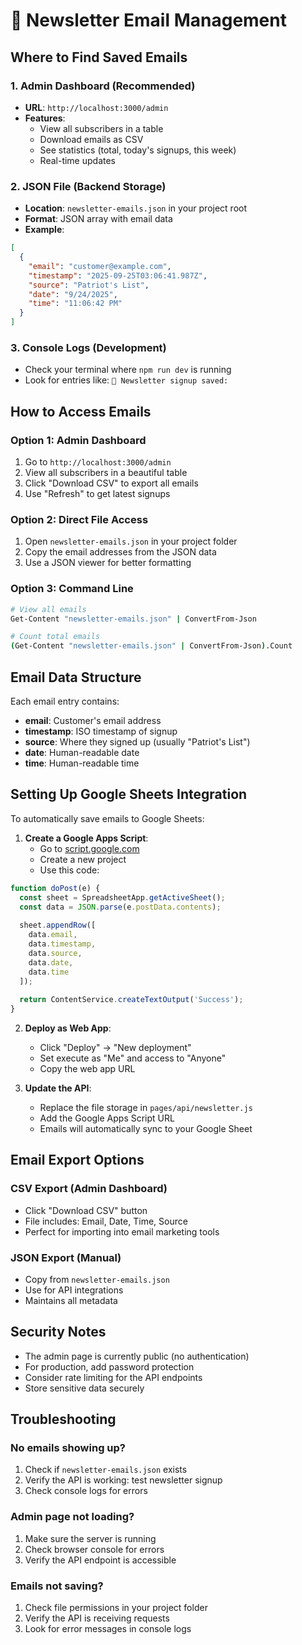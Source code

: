 # 📧 Newsletter Email Management

## Where to Find Saved Emails

### 1. **Admin Dashboard** (Recommended)
- **URL**: `http://localhost:3000/admin`
- **Features**:
  - View all subscribers in a table
  - Download emails as CSV
  - See statistics (total, today's signups, this week)
  - Real-time updates

### 2. **JSON File** (Backend Storage)
- **Location**: `newsletter-emails.json` in your project root
- **Format**: JSON array with email data
- **Example**:
```json
[
  {
    "email": "customer@example.com",
    "timestamp": "2025-09-25T03:06:41.987Z",
    "source": "Patriot's List",
    "date": "9/24/2025",
    "time": "11:06:42 PM"
  }
]
```

### 3. **Console Logs** (Development)
- Check your terminal where `npm run dev` is running
- Look for entries like: `📧 Newsletter signup saved:`

## How to Access Emails

### Option 1: Admin Dashboard
1. Go to `http://localhost:3000/admin`
2. View all subscribers in a beautiful table
3. Click "Download CSV" to export all emails
4. Use "Refresh" to get latest signups

### Option 2: Direct File Access
1. Open `newsletter-emails.json` in your project folder
2. Copy the email addresses from the JSON data
3. Use a JSON viewer for better formatting

### Option 3: Command Line
```bash
# View all emails
Get-Content "newsletter-emails.json" | ConvertFrom-Json

# Count total emails
(Get-Content "newsletter-emails.json" | ConvertFrom-Json).Count
```

## Email Data Structure

Each email entry contains:
- **email**: Customer's email address
- **timestamp**: ISO timestamp of signup
- **source**: Where they signed up (usually "Patriot's List")
- **date**: Human-readable date
- **time**: Human-readable time

## Setting Up Google Sheets Integration

To automatically save emails to Google Sheets:

1. **Create a Google Apps Script**:
   - Go to [script.google.com](https://script.google.com)
   - Create a new project
   - Use this code:

```javascript
function doPost(e) {
  const sheet = SpreadsheetApp.getActiveSheet();
  const data = JSON.parse(e.postData.contents);
  
  sheet.appendRow([
    data.email,
    data.timestamp,
    data.source,
    data.date,
    data.time
  ]);
  
  return ContentService.createTextOutput('Success');
}
```

2. **Deploy as Web App**:
   - Click "Deploy" → "New deployment"
   - Set execute as "Me" and access to "Anyone"
   - Copy the web app URL

3. **Update the API**:
   - Replace the file storage in `pages/api/newsletter.js`
   - Add the Google Apps Script URL
   - Emails will automatically sync to your Google Sheet

## Email Export Options

### CSV Export (Admin Dashboard)
- Click "Download CSV" button
- File includes: Email, Date, Time, Source
- Perfect for importing into email marketing tools

### JSON Export (Manual)
- Copy from `newsletter-emails.json`
- Use for API integrations
- Maintains all metadata

## Security Notes

- The admin page is currently public (no authentication)
- For production, add password protection
- Consider rate limiting for the API endpoints
- Store sensitive data securely

## Troubleshooting

### No emails showing up?
1. Check if `newsletter-emails.json` exists
2. Verify the API is working: test newsletter signup
3. Check console logs for errors

### Admin page not loading?
1. Make sure the server is running
2. Check browser console for errors
3. Verify the API endpoint is accessible

### Emails not saving?
1. Check file permissions in your project folder
2. Verify the API is receiving requests
3. Look for error messages in console logs

